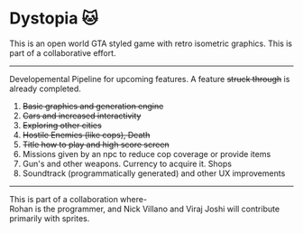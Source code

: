 # Dystopia :cat:
This is an open world GTA styled game with retro isometric graphics. This is part of a collaborative effort.
<hr />
Developemental Pipeline for upcoming features. A feature <s>struck through</s> is already completed.
<ol>
<li><s>Basic graphics and generation engine</s></li>
<li><s>Cars and increased interactivity</s></li>
<li><s>Exploring other cities</s></li>
<li><s>Hostile Enemies (like cops), Death</s></li>
<li><s>Title how to play and high score screen</s></li>
<li>Missions given by an npc to reduce cop coverage or provide items</li>
<li>Gun's and other weapons. Currency to acquire it. Shops</li>
<li>Soundtrack (programmatically generated) and other UX improvements</li>
</ol>
<hr />
This is  part of a collaboration where-
<br />
Rohan is the programmer, and Nick Villano and Viraj Joshi will contribute primarily with sprites.

